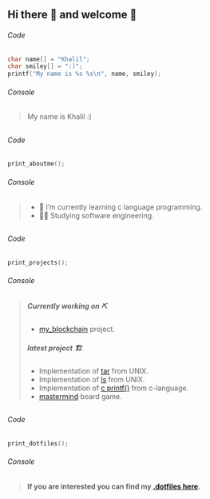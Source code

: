 ## Hi there 👋 and welcome :handshake:
###### Code
```c
char name[] = "Khalil";
char smiley[] = ":)";
printf("My name is %s %s\n", name, smiley);
```

###### Console
> My name is Khalil :)
## 
###### Code
```c
print_aboutme();
```
###### Console

> - 🌱 I’m currently learning c language programming.
> - :man_technologist: Studying software engineering.
##
###### Code
```c
print_projects();
```
###### Console
> ##### Currently working on  :pick: 
> - [my_blockchain](https://github.com/Pbotsaris/my_blockchain) project.
> ##### latest project :building_construction:
> - Implementation of [tar](https://github.com/Pbotsaris/my_tar) from UNIX.
> - Implementation of [ls](https://github.com/khalilmasri/my_ls) from UNIX.
> - Implementation of [c printf()](https://github.com/khalilmasri/my_printf) from c-language.
> - [mastermind](https://github.com/khalilmasri/my_mastermind) board game.

## 
###### Code
```c
print_dotfiles();
```
###### Console
> 
> **If you are interested you can find my [.dotfiles here](https://github.com/khalilmasri/.dotfiles).**
